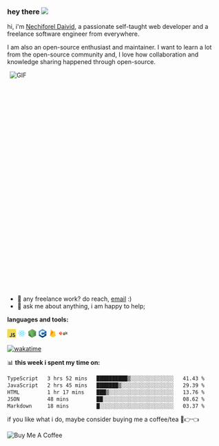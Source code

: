 ### hey there <img src="https://media.giphy.com/media/hvRJCLFzcasrR4ia7z/giphy.gif" width="25px">



hi, i'm [Nechiforel Daivid](https://github.com/NsdHSO/NsdHSO/blob/main/README.md), a passionate self-taught web developer and a freelance software engineer from everywhere.

I am also an open-source enthusiast and maintainer. I want to learn a lot from the open-source community and, I love how collaboration and knowledge sharing happened through open-source.


  <img align="right" alt="GIF" src="https://github.com/NsdHSO/profile/blob/main/project-app.gif" width="498" height="520" />

- 💼  any freelance work? do reach, [email](nechiforelsamuel@yahoo.com) :)
- 💬  ask me about anything, i am happy to help;

**languages and tools:**

<code><img height="20" src="https://raw.githubusercontent.com/github/explore/80688e429a7d4ef2fca1e82350fe8e3517d3494d/topics/javascript/javascript.png"></code>
<code><img height="20" src="https://raw.githubusercontent.com/github/explore/80688e429a7d4ef2fca1e82350fe8e3517d3494d/topics/react/react.png"></code>
<code><img height="20" src="https://raw.githubusercontent.com/github/explore/80688e429a7d4ef2fca1e82350fe8e3517d3494d/topics/nodejs/nodejs.png"></code>
<code><img height="20" src="https://raw.githubusercontent.com/github/explore/80688e429a7d4ef2fca1e82350fe8e3517d3494d/topics/cpp/cpp.png"></code>
<code><img height="20" src="https://raw.githubusercontent.com/github/explore/80688e429a7d4ef2fca1e82350fe8e3517d3494d/topics/firebase/firebase.png"></code>
<code><img height="20" src="https://raw.githubusercontent.com/github/explore/80688e429a7d4ef2fca1e82350fe8e3517d3494d/topics/git/git.png"></code>

[![wakatime](https://wakatime.com/badge/github/NsdHSO/vorkurt.svg)](https://wakatime.com/badge/github/NsdHSO/vorkurt)

📊 **this week i spent my time on:**
<!--START_SECTION:waka-->
```text
TypeScript   3 hrs 52 mins   ██████████▒░░░░░░░░░░░░░░   41.43 % 
JavaScript   2 hrs 45 mins   ███████▒░░░░░░░░░░░░░░░░░   29.39 % 
HTML         1 hr 17 mins    ███▒░░░░░░░░░░░░░░░░░░░░░   13.76 % 
JSON         48 mins         ██░░░░░░░░░░░░░░░░░░░░░░░   08.62 % 
Markdown     18 mins         █░░░░░░░░░░░░░░░░░░░░░░░░   03.37 % 
```
<!--END_SECTION:waka-->

if you like what i do, maybe consider buying me a coffee/tea 🥺👉👈

<a target="_blank"><img src="https://cdn.buymeacoffee.com/buttons/v2/default-red.png" alt="Buy Me A Coffee" width="150" ></a>



